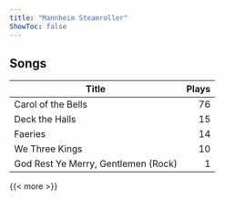 ```yaml
---
title: "Mannheim Steamroller"
ShowToc: false
---
```


## Songs
Title | Plays 
----- | -----: 
Carol of the Bells | 76
Deck the Halls | 15
Faeries | 14
We Three Kings | 10
God Rest Ye Merry, Gentlemen (Rock) | 1

{{< more >}}